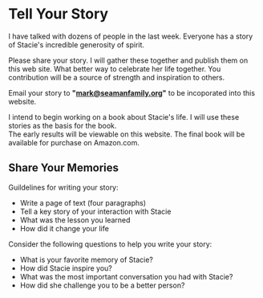 # Tell Your Story

I have talked with dozens of people in the last week.   Everyone has a story of Stacie's incredible generosity of
spirit.  

Please share your story.  I will gather these together and publish them on this web site.   What better way to
celebrate her life together.  You contribution will be a source of strength and inspiration to others.

Email your story to **"mark@seamanfamily.org"** to be incoporated into this website.

I intend to begin working on a book about Stacie's life.  I will use these stories as the basis for the book.  
The early results will be viewable on this website.  The final book will be available for purchase on Amazon.com.

## Share Your Memories

Guildelines for writing your story:
 
* Write a page of text (four paragraphs) 
* Tell a key story of your interaction with Stacie
* What was the lesson you learned
* How did it change your life

Consider the following questions to help you write your story:

* What is your favorite memory of Stacie?
* How did Stacie inspire you?
* What was the most important conversation you had with Stacie?
* How did she challenge you to be a better person?

